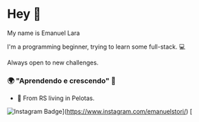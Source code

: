 # Hey 👋

My name is Emanuel Lara

I'm a programming beginner, trying to learn some full-stack.  💻

Always open to new challenges.

### 🌍 "Aprendendo e crescendo" 🧠

- 📍 From RS living in Pelotas.

![Instagram Badge](https://img.shields.io/badge/-Instagram-blue?style=flat-square&logo=Instagram&logoColor=yellow&link=https://www.instagram.com/emanuelstori/)](https://www.instagram.com/emanuelstori/) [

